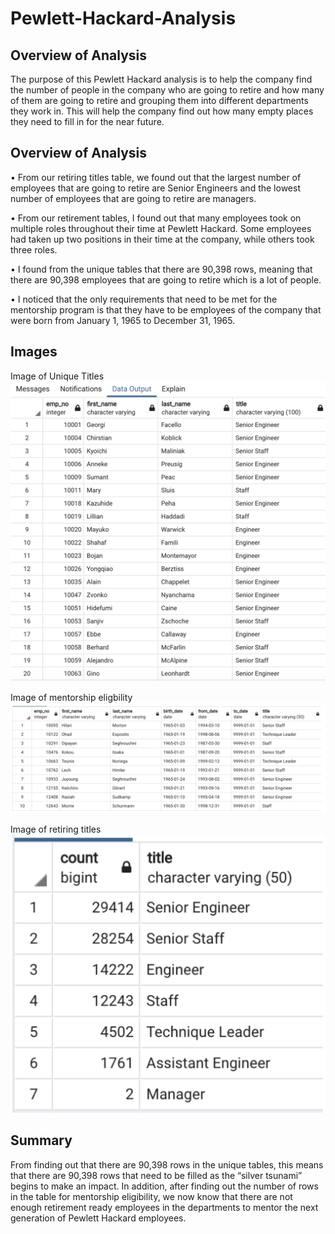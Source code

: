 # Pewlett-Hackard-Analysis

## Overview of Analysis 
The purpose of this Pewlett Hackard analysis is to help the company find the number of people in the company who are going to retire and how many of them are going to retire and grouping them into different departments they work in. This will help the company find out how many empty places they need to fill in for the near future. 


## Overview of Analysis 
•	 From our retiring titles table, we found out that the largest number of employees that are going to retire are Senior Engineers and the lowest number of employees that are going to retire are managers.

•	From our retirement tables, I found out that many employees took on multiple roles throughout their time at Pewlett Hackard. Some employees had taken up two positions in their time at the company, while others took three roles. 

•	I found from the unique tables that there are 90,398 rows, meaning that there are 90,398 employees that are going to retire which is a lot of people. 

•	I noticed that the only requirements that need to be met for the mentorship program is that they have to be employees of the company that were born from January 1, 1965 to December 31, 1965.

## Images

Image of Unique Titles
![](./Resources/unique_titles.png)

Image of mentorship eligbility 
![](./Resources/mentorship_eligbility.png)

Image of retiring titles 
![](./Resources/retiring_titles.png)


## Summary 

From finding out that there are 90,398 rows in the unique tables, this means that there are 90,398 rows that need to be filled as the “silver tsunami” begins to make an impact. In addition, after finding out the number of rows in the table for mentorship eligibility, we now know that there are not enough retirement ready employees in the departments to mentor the next generation of Pewlett Hackard employees. 
